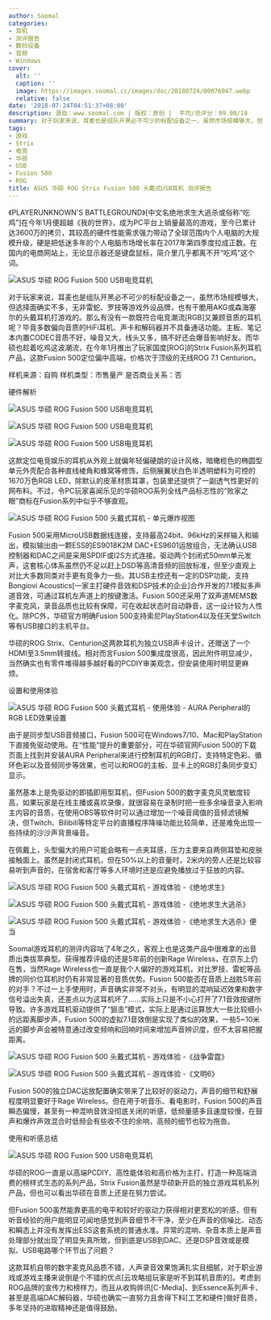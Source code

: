 ```yaml
---
author: Soomal
categories:
- 耳机
- 测评报告
- 数码设备
- 音频
- Windows
cover:
  alt: ''
  caption: ''
  image: https://images.soomal.cc/images/doc/20180724/00076047.webp
  relative: false
date: '2018-07-24T04:51:37+08:00'
description: 源自：www.soomal.com | 版权：原创 |  平均/总评分：09.00/18
summary: 对于玩家来说，耳麦也是组队开黑必不可少的标配设备之一，虽然市场规模够大，但选择面确实不多，无非雷蛇、罗技等游戏外设品牌，也有干脆用AKG或森海塞尔的头戴耳机打游戏的。那么有没有一款既符合电竞潮流[RGB]又兼顾音质的耳机呢？
tags:
- 游戏
- Strix
- 电竞
- 华硕
- USB
- Fusion 500
- ROG
title: ASUS 华硕 ROG Strix Fusion 500 头戴式USB耳机 测评报告
---
```


《PLAYERUNKNOWN'S BATTLEGROUND》[中文名绝地求生大逃杀或俗称“吃鸡”]在今年1月便超越《我的世界》，成为PC平台上销量最高的游戏，至今已累计达3600万的拷贝，其较高的硬件性能需求强力带动了全球范围内个人电脑的大规模升级，硬是把低迷多年的个人电脑市场增长率在2017年第四季度拉成正数。在国内的电商网站上，无论显示器还是键盘鼠标，简介里几乎都离不开“吃鸡”这个词。



![ASUS 华硕 ROG Fusion 500 USB电竞耳机](https://images.soomal.cc/images/doc/20180715/00075870.webp)



对于玩家来说，耳麦也是组队开黑必不可少的标配设备之一，虽然市场规模够大，但选择面确实不多，无非雷蛇、罗技等游戏外设品牌，也有干脆用AKG或森海塞尔的头戴耳机打游戏的。那么有没有一款既符合电竞潮流[RGB]又兼顾音质的耳机呢？毕竟多数偏向音质的HiFi耳机、声卡和解码器并不具备通话功能。主板、笔记本内置CODEC音质不好，噪音又大，线头又多，搞不好还会爆音影响好友。而华硕也趁着吃鸡这波潮流，在今年1月推出了玩家国度[ROG]的Strix Fusion系列耳机产品，这款Fusion 500定位偏中高端，价格次于顶级的无线ROG 7.1 Centurion。



样机来源：自购
样机类型：市售量产
是否商业关系：否



硬件解析



![ASUS 华硕 ROG Fusion 500 USB电竞耳机](https://images.soomal.cc/images/doc/20180715/00075874_01.webp)



![ASUS 华硕 ROG Fusion 500 USB电竞耳机](https://images.soomal.cc/images/doc/20180715/00075875_01.webp)



![ASUS 华硕 ROG Fusion 500 USB电竞耳机](https://images.soomal.cc/images/doc/20180715/00075876_01.webp)



这款定位电竞娱乐的耳机从外观上就偏年轻偏硬朗的设计风格，暗橄榄色的椭圆型单元外壳配合各种直线棱角和蜂窝等修饰，后侧展翼状白色半透明塑料为可控的1670万色RGB LED，除默认的皮革材质耳罩，包装里还提供了一副透气性更好的网布料。不过，令PC玩家喜闻乐见的华硕ROG系列全线产品标志性的“败家之眼”商标在Fusion系列中似乎不够直观。



![ASUS 华硕 ROG Fusion 500 头戴式耳机 - 单元爆炸视图](https://images.soomal.cc/images/doc/20180724/00076039.webp)



Fusion 500采用MicroUSB数据线连接，支持最高24bit、96kHz的采样输入和输出，模拟输出由一颗ESS的ES9018K2M DAC+ES9601运放组合，无法确认USB控制器和DAC之间是采用SPDIF或I2S方式连接。驱动两个封闭式50mm单元发声，这套核心体系虽然仍不足以赶上DSD等高清音频的回放标准，但至少直观上对比大多数同类对手更有竞争力一些。其USB主控还有一定的DSP功能，支持Bongiovi Acoustics[一家主打硬件音效和DSP技术的企业]合作开发的7.1模拟多声道音效，可通过耳机左声道上的按键激活。Fusion 500还采用了双声道MEMS数字麦克风，录音品质也比较有保障，可在收起状态时自动静音，这一设计较为人性化。除PC外，华硕官方明确Fusion 500支持索尼PlayStation4以及任天堂Switch等有USB接口的主机平台。



华硕的ROG Strix、Centurion这两款耳机为独立USB声卡设计，还赠送了一个HDMI至3.5mm转接线。相对而言Fusion 500集成度很高，因此附件明显减少，当然确实也有零件堆得越多越好看的PCDIY审美观念，但安装使用时明显更麻烦。



设置和使用体验



![ASUS 华硕 ROG Fusion 500 头戴式耳机 - 使用体验 - AURA Peripheral的RGB LED效果设置](https://images.soomal.cc/images/doc/20180724/00076038.webp)



由于是同步型USB音频接口，Fusion 500可在Windows7/10、Mac和PlayStation下直接免驱动使用。在“性能”提升的重要部分，可在华硕官网Fusion 500的下载页面上找到并安装AURA Peripheral来进行控制耳机的RGB灯，支持特定色彩、循环色彩以及音频同步等效果，也可以和ROG的主板、显卡上的RGB灯条同步变幻显示。



虽然基本上是免驱动的即插即用型耳机，但Fusion 500的数字麦克风灵敏度较高，如果玩家是在线主播或喜欢录像，就很容易在录制时把一些多余噪音录入影响主内容的音质，在使用OBS等软件时可以通过增加一个噪音阈值的音频滤镜解决，但Twitch、Bilibili等特定平台的直播程序降噪功能比较简单，还是难免出现一些持续的沙沙声背景噪音。



在佩戴上，头型偏大的用户可能会略有一点夹耳感，压力主要来自两侧耳垫和皮肤接触面上。虽然是封闭式耳机，但在50%以上的音量时，2米内的旁人还是比较容易听到声音的，在宿舍和客厅等多人环境时还是应避免播放过于狂放的内容。



![ASUS 华硕 ROG Fusion 500 头戴式耳机 - 游戏体验 -《绝地求生》](https://images.soomal.cc/images/doc/20180724/00076044_01.webp)



![ASUS 华硕 ROG Fusion 500 头戴式耳机 - 游戏体验 -《绝地求生大逃杀》](https://images.soomal.cc/images/doc/20180724/00076045_01.webp)



![ASUS 华硕 ROG Fusion 500 头戴式耳机 - 游戏体验 -《绝地求生大逃杀》便当](https://images.soomal.cc/images/doc/20180724/00076046_01.webp)



Soomal游戏耳机的测评内容咕了4年之久，客观上也是这类产品中很难拿的出音质出类拔萃典型。获得推荐评级的还是5年前的创新Rage Wireless，在京东上仍在售，当然Rage Wireless也一直是我个人偏好的游戏耳机，对比罗技、雷蛇等品牌的同价位耳机时仍有非常显著的音质优势。Fusion 500能否在音质上战胜5年前的对手？不过一上手使用时，声音确实非常不对头，有明显的混响延迟效果和数字信号溢出失真，还差点以为这耳机坏了……实际上只是不小心打开了7.1音效按键所导致。许多游戏耳机驱动提供了“狙击”模式，实际上是通过运算放大一些比较细小的远距离脚步声，Fusion 500的虚拟7.1音效倒是实现了类似的效果，一些5~10米远的脚步声会被特意通过改变频响和回响时间来增加声音辨识度，但不太容易把握距离。



![ASUS 华硕 ROG Fusion 500 头戴式耳机 - 游戏体验 -《战争雷霆》](https://images.soomal.cc/images/doc/20180724/00076042_01.webp)



![ASUS 华硕 ROG Fusion 500 头戴式耳机 - 游戏体验 -《文明6》](https://images.soomal.cc/images/doc/20180724/00076043_01.webp)



Fusion 500的独立DAC运放配置确实带来了比较好的驱动力，声音的细节和舒展程度明显要好于Rage Wireless。但在用于听音乐、看电影时，Fusion 500的声音瞬态偏慢，甚至有一种混响音效没彻底关闭的听感，低频量感多且速度较慢，在鼓声和爆炸声效混合时低频会有些收不住的余响，高频的细节也较为拖沓。



使用和听感总结



![ASUS 华硕 ROG Fusion 500 USB电竞耳机](https://images.soomal.cc/images/doc/20180715/00075873.webp)



华硕的ROG一直是以高端PCDIY、高性能体验和高价格为主打，打造一种高端消费的榜样式生态的系列产品，Strix Fusion虽然是华硕新开启的独立游戏耳机系列产品，但也可以看出华硕在音质上还是在努力尝试。



但Fusion 500虽然能靠更高的电平和较好的驱动力获得相对更宽松的听感，但有听音经验的用户能明显可闻地感觉到声音细节不干净，至少在声音的信噪比、动态和瞬态上并没有发挥出ESS这套系统的普通水准。异常的混响、杂音本质上是声音处理部分就出现了明显失真所致，但到底是USB到DAC、还是DSP音效或是模拟、USB电路哪个环节出了问题？



这款耳机自带的数字麦克风品质不错，人声录音效果饱满扎实且细腻，对于职业游戏或游戏主播来说倒是个不错的优点[云攻略组玩家是听不到耳机音质的]。考虑到ROG品牌的宣传力和榜样力，而且从收购骅讯[C-Media]、到Essence系列声卡、甚至是高端DAC解码器，华硕也确实一直努力且舍得下料[工艺和硬件]做好音质，多年坚持的进取精神还是值得鼓励。